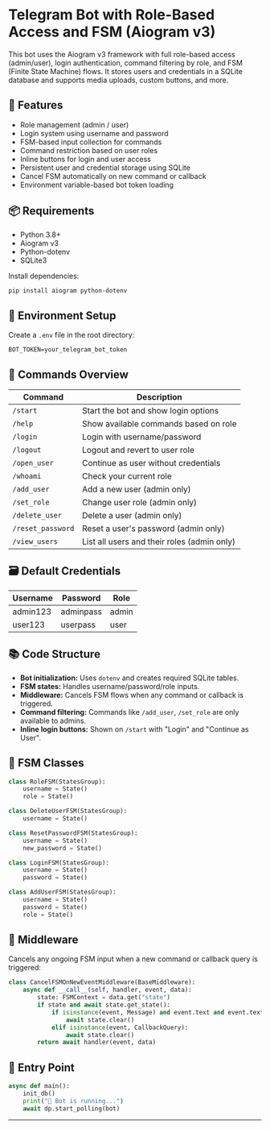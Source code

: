# Telegram Bot with Role-Based Access and FSM (Aiogram v3)

This bot uses the Aiogram v3 framework with full role-based access (admin/user), login authentication, command filtering by role, and FSM (Finite State Machine) flows. It stores users and credentials in a SQLite database and supports media uploads, custom buttons, and more.

## 🔧 Features

- Role management (admin / user)
- Login system using username and password
- FSM-based input collection for commands
- Command restriction based on user roles
- Inline buttons for login and user access
- Persistent user and credential storage using SQLite
- Cancel FSM automatically on new command or callback
- Environment variable-based bot token loading

## 📦 Requirements

- Python 3.8+
- Aiogram v3
- Python-dotenv
- SQLite3

Install dependencies:

```bash
pip install aiogram python-dotenv
```

## 📁 Environment Setup

Create a `.env` file in the root directory:

```env
BOT_TOKEN=your_telegram_bot_token
```

## 🧠 Commands Overview

| Command           | Description |
|-------------------|-------------|
| `/start`          | Start the bot and show login options |
| `/help`           | Show available commands based on role |
| `/login`          | Login with username/password |
| `/logout`         | Logout and revert to user role |
| `/open_user`      | Continue as user without credentials |
| `/whoami`         | Check your current role |
| `/add_user`       | Add a new user (admin only) |
| `/set_role`       | Change user role (admin only) |
| `/delete_user`    | Delete a user (admin only) |
| `/reset_password` | Reset a user's password (admin only) |
| `/view_users`     | List all users and their roles (admin only) |

## 🗃️ Default Credentials

| Username  | Password   | Role  |
|-----------|------------|-------|
| admin123  | adminpass  | admin |
| user123   | userpass   | user  |

## 📚 Code Structure

- **Bot initialization:** Uses `dotenv` and creates required SQLite tables.
- **FSM states:** Handles username/password/role inputs.
- **Middleware:** Cancels FSM flows when any command or callback is triggered.
- **Command filtering:** Commands like `/add_user`, `/set_role` are only available to admins.
- **Inline login buttons:** Shown on `/start` with "Login" and "Continue as User".

## 🧩 FSM Classes

```python
class RoleFSM(StatesGroup):
    username = State()
    role = State()

class DeleteUserFSM(StatesGroup):
    username = State()

class ResetPasswordFSM(StatesGroup):
    username = State()
    new_password = State()

class LoginFSM(StatesGroup):
    username = State()
    password = State()

class AddUserFSM(StatesGroup):
    username = State()
    password = State()
    role = State()
```

## 🧠 Middleware

Cancels any ongoing FSM input when a new command or callback query is triggered:

```python
class CancelFSMOnNewEventMiddleware(BaseMiddleware):
    async def __call__(self, handler, event, data):
        state: FSMContext = data.get("state")
        if state and await state.get_state():
            if isinstance(event, Message) and event.text and event.text.startswith('/'):
                await state.clear()
            elif isinstance(event, CallbackQuery):
                await state.clear()
        return await handler(event, data)
```

## 🏁 Entry Point

```python
async def main():
    init_db()
    print("🤖 Bot is running...")
    await dp.start_polling(bot)
```

---

